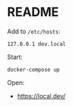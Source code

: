 # README

Add to `/etc/hosts`:

```
127.0.0.1 dev.local
```

Start:

```
docker-compose up
```

Open:

* https://local.dev/

